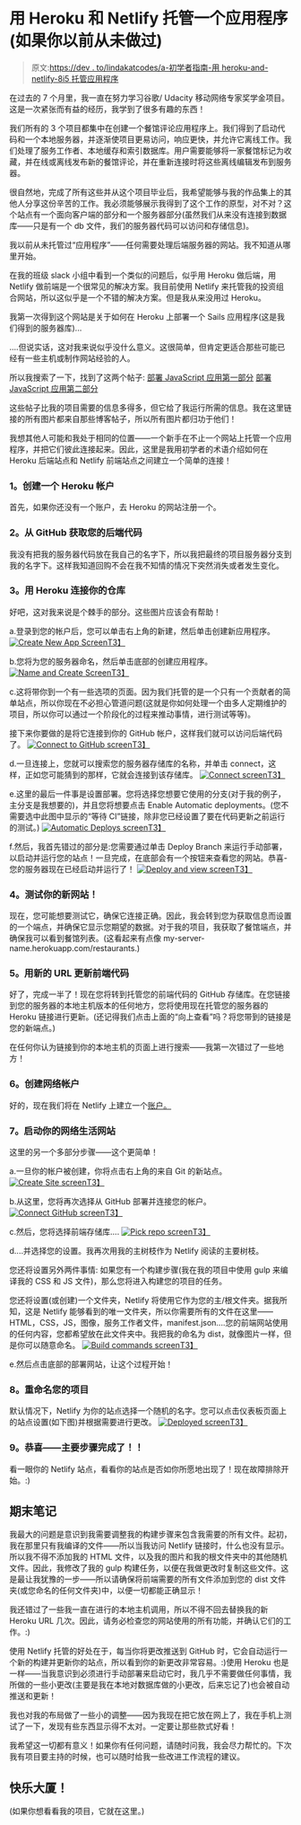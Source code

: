 # 用 Heroku 和 Netlify 托管一个应用程序(如果你以前从未做过)

> 原文:[https://dev . to/lindakatcodes/a-初学者指南-用 heroku-and-netlify-8i5 托管应用程序](https://dev.to/lindakatcodes/a-beginners-guide-to-hosting-an-app-with-heroku-and-netlify-8i5)

在过去的 7 个月里，我一直在努力学习谷歌/ Udacity 移动网络专家奖学金项目。这是一次紧张而有益的经历，我学到了很多有趣的东西！

我们所有的 3 个项目都集中在创建一个餐馆评论应用程序上。我们得到了启动代码和一个本地服务器，并逐渐使项目更易访问，响应更快，并允许它离线工作。我们处理了服务工作者、本地缓存和索引数据库。用户需要能够将一家餐馆标记为收藏，并在线或离线发布新的餐馆评论，并在重新连接时将这些离线编辑发布到服务器。

很自然地，完成了所有这些并从这个项目毕业后，我希望能够与我的作品集上的其他人分享这份辛苦的工作。我必须能够展示我得到了这个工作的原型，对不对？这个站点有一个面向客户端的部分和一个服务器部分(虽然我们从来没有连接到数据库——只是有一个 db 文件，我们的服务器代码可以访问和存储信息)。

我以前从未托管过“应用程序”——任何需要处理后端服务器的网站。我不知道从哪里开始。

在我的班级 slack 小组中看到一个类似的问题后，似乎用 Heroku 做后端，用 Netlify 做前端是一个很常见的解决方案。我目前使用 Netlify 来托管我的投资组合网站，所以这似乎是一个不错的解决方案。但是我从来没用过 Heroku。

我第一次得到这个网站是关于如何在 Heroku 上部署一个 Sails 应用程序(这是我们得到的服务器库)...

....但说实话，这对我来说似乎没什么意义。这很简单，但肯定更适合那些可能已经有一些主机或制作网站经验的人。

所以我搜索了一下，找到了这两个帖子:
[部署 JavaScript 应用第一部分](https://auth0.com/blog/the-complete-guide-to-deploying-javascript-applications-part-1)
[部署 JavaScript 应用第二部分](https://auth0.com/blog/deploying-javascript-apps-part-2)

这些帖子比我的项目需要的信息多得多，但它给了我运行所需的信息。我在这里链接的所有图片都来自那些博客帖子，所以所有图片都归功于他们！

我想其他人可能和我处于相同的位置——一个新手在不止一个网站上托管一个应用程序，并把它们彼此连接起来。因此，这里是我用初学者的术语介绍如何在 Heroku 后端站点和 Netlify 前端站点之间建立一个简单的连接！

### 1。创建一个 Heroku 帐户

首先，如果你还没有一个账户，去 Heroku 的网站注册一个。

### 2。从 GitHub 获取您的后端代码

我没有把我的服务器代码放在我自己的名字下，所以我把最终的项目服务器分支到我的名字下。这样我知道回购不会在我不知情的情况下突然消失或者发生变化。

### 3。用 Heroku 连接你的仓库

好吧，这对我来说是个棘手的部分。这些图片应该会有帮助！

a.登录到您的帐户后，您可以单击右上角的新建，然后单击创建新应用程序。
[![Create New App Screen](../Images/bb3b29709097eab34e5a1906ce466b56.png)T3】](https://res.cloudinary.com/practicaldev/image/fetch/s--r1S8iI2N--/c_limit%2Cf_auto%2Cfl_progressive%2Cq_auto%2Cw_880/https://cdn2.auth0.com/blog/ultimateguide/create_new_app.png)

b.您将为您的服务器命名，然后单击底部的创建应用程序。
[![Name and Create Screen](../Images/ec5c1a064f8aed67fe5f03e32a9cdc34.png)T3】](https://res.cloudinary.com/practicaldev/image/fetch/s---qOegGVP--/c_limit%2Cf_auto%2Cfl_progressive%2Cq_auto%2Cw_880/https://cdn.auth0.com/blog/jsdeploy/herokunewname.png)

c.这将带你到一个有一些选项的页面。因为我们托管的是一个只有一个贡献者的简单站点，所以你现在不必担心管道问题(这就是你如何处理一个由多人定期维护的项目，所以你可以通过一个阶段化的过程来推动事情，进行测试等等)。

接下来你要做的是将它连接到你的 GitHub 帐户，这样我们就可以访问后端代码了。
[![Connect to GitHub screen](../Images/df25dc78ac93cdfe7fbde404d4bd225a.png)T3】](https://res.cloudinary.com/practicaldev/image/fetch/s--1PFT0PT5--/c_limit%2Cf_auto%2Cfl_progressive%2Cq_auto%2Cw_880/https://cdn.auth0.com/blog/jsdeploy/connectogithub.png)

d.一旦连接上，您就可以搜索您的服务器存储库的名称，并单击 connect，这样，正如您可能猜到的那样，它就会连接到该存储库。
[![Connect screen](../Images/9886f5ebf232b4faa669281cb57b02b0.png)T3】](https://res.cloudinary.com/practicaldev/image/fetch/s--dQGpDWs6--/c_limit%2Cf_auto%2Cfl_progressive%2Cq_auto%2Cw_880/https://cdn.auth0.com/blog/jsdeploy/clickonconnect.png)

e.这里的最后一件事是设置部署。您将选择您想要它使用的分支(对于我的例子，主分支是我想要的)，并且您将想要点击 Enable Automatic deployments。(您不需要选中此图中显示的“等待 CI”链接，除非您已经设置了要在代码更新之前运行的测试。)
[![Automatic Deploys screen](../Images/bf609491e786b914117057adae87525f.png)T3】](https://res.cloudinary.com/practicaldev/image/fetch/s--OvRF1dgd--/c_limit%2Cf_auto%2Cfl_progressive%2Cq_auto%2Cw_880/https://cdn.auth0.com/blog/jsdeploy/enableautomaticdeploy.png)

f.然后，我首先错过的部分是:您需要通过单击 Deploy Branch 来运行手动部署，以启动并运行您的站点！一旦完成，在底部会有一个按钮来查看您的网站。恭喜-您的服务器现在已经启动并运行了！
[![Deploy and view screen](../Images/e0917df47cce2b90467f046ab05b1a61.png)T3】](https://res.cloudinary.com/practicaldev/image/fetch/s--Zn_HQsbf--/c_limit%2Cf_auto%2Cfl_progressive%2Cq_auto%2Cw_880/https://cdn.auth0.com/blog/jsdeploy/deployprocess.png)

### 4。测试你的新网站！

现在，您可能想要测试它，确保它连接正确。因此，我会转到您为获取信息而设置的一个端点，并确保它显示您期望的数据。对于我的项目，我获取了餐馆端点，并确保我可以看到餐馆列表。(这看起来有点像 my-server-name.herokuapp.com/restaurants.)

### 5。用新的 URL 更新前端代码

好了，完成一半了！现在您将转到托管您的前端代码的 GitHub 存储库。在您链接到您的服务器的本地主机版本的任何地方，您将使用现在托管您的服务器的 Heroku 链接进行更新。(还记得我们点击上面的“向上查看”吗？将您带到的链接是您的新端点。)

在任何你认为链接到你的本地主机的页面上进行搜索——我第一次错过了一些地方！

### 6。创建网络帐户

好的，现在我们将在 Netlify 上建立一个[账户。](https://www.netlify.com)

### 7。启动你的网络生活网站

这里的另一个多部分步骤——这个更简单！

a.一旦你的帐户被创建，你将点击右上角的来自 Git 的新站点。
[![Create Site screen](../Images/5c2f1ab03d4a467beea0240db20e4fd2.png)T3】](https://res.cloudinary.com/practicaldev/image/fetch/s--KgsEg0iI--/c_limit%2Cf_auto%2Cfl_progressive%2Cq_auto%2Cw_880/https://cdn.auth0.com/blog/jsdeploy/ncreatesitefromgit.png)

b.从这里，您将再次选择从 GitHub 部署并连接您的帐户。
[![Connect GitHub screen](../Images/986e35503b88485c8b99a40f7454dcff.png)T3】](https://res.cloudinary.com/practicaldev/image/fetch/s--39kt-fSG--/c_limit%2Cf_auto%2Cfl_progressive%2Cq_auto%2Cw_880/https://cdn.auth0.com/blog/jsdeploy/nchoosegithub.png)

c.然后，您将选择前端存储库....
[![Pick repo screen](../Images/416d95756a5600641e4f9791ed089196.png)T3】](https://res.cloudinary.com/practicaldev/image/fetch/s--ArMNHDbW--/c_limit%2Cf_auto%2Cfl_progressive%2Cq_auto%2Cw_880/https://cdn.auth0.com/blog/jsdeploy/nselectrepo.png)

d....并选择您的设置。我再次用我的主树枝作为 Netlify 阅读的主要树枝。

您还将设置另外两件事情:
如果您有一个构建步骤(我在我的项目中使用 gulp 来编译我的 CSS 和 JS 文件)，那么您将进入构建您的项目的任务。

您还将设置(或创建)一个文件夹，Netlify 将使用它作为您的主/根文件夹。据我所知，这是 Netlify 能够看到的唯一文件夹，所以你需要所有的文件在这里——HTML，CSS，JS，图像，服务工作者文件，manifest.json....您的前端网站使用的任何内容，您都希望放在此文件夹中。我把我的命名为 dist，就像图片一样，但是你可以随意命名。
[![Build commands screen](../Images/6dd4c68301c7e127060e432b1f07eb3e.png)T3】](https://res.cloudinary.com/practicaldev/image/fetch/s--UK7BVmzK--/c_limit%2Cf_auto%2Cfl_progressive%2Cq_auto%2Cw_880/https://cdn.auth0.com/blog/jsdeploy/netliftyputbuildcommands.png)

e.然后点击底部的部署网站，让这个过程开始！

### 8。重命名您的项目

默认情况下，Netlify 为你的站点选择一个随机的名字。您可以点击仪表板页面上的站点设置(如下图)并根据需要进行更改。
[![Deployed screen](../Images/b100e346d881dd853321a572ad7dec89.png)T3】](https://res.cloudinary.com/practicaldev/image/fetch/s--y2EY3s2u--/c_limit%2Cf_auto%2Cfl_progressive%2Cq_auto%2Cw_880/https://cdn.auth0.com/blog/jsdeploy/sitedeployinprogress.png)

### 9。恭喜——主要步骤完成了！！

看一眼你的 Netlify 站点，看看你的站点是否如你所愿地出现了！现在故障排除开始。:)

## 期末笔记

我最大的问题是意识到我需要调整我的构建步骤来包含我需要的所有文件。起初，我在那里只有我编译的文件——所以当我访问 Netlify 链接时，什么也没有显示。所以我不得不添加我的 HTML 文件，以及我的图片和我的根文件夹中的其他随机文件。因此，我修改了我的 gulp 构建任务，以便在我做更改时复制这些文件。这是最让我犹豫的一步——所以请确保将前端需要的所有文件添加到您的 dist 文件夹(或您命名的任何文件夹)中，以便一切都能正确显示！

我还错过了一些我一直在进行的本地主机调用，所以不得不回去替换我的新 Heroku URL 几次。因此，请务必检查您的网站使用的所有功能，并确认它们的工作。:)

使用 Netlify 托管的好处在于，每当你将更改推送到 GitHub 时，它会自动运行一个新的构建并更新你的站点，所以看到你的新更改非常容易。:)使用 Heroku 也是一样——当我意识到必须进行手动部署来启动它时，我几乎不需要做任何事情，我所做的一些小更改(主要是我在本地对数据库做的小更改，后来忘记了)也会被自动推送和更新！

我也对我的布局做了一些小的调整——因为我现在把它放在网上了，我在手机上测试了一下，发现有些东西显示得不太对。一定要让那些款式好看！

我希望这一切都有意义！如果你有任何问题，请随时问我，我会尽力帮忙的。下次我有项目要主持的时候，也可以随时给我一些改进工作流程的建议。

## 快乐大厦！

(如果你想看看我的项目，它就在这里。)
